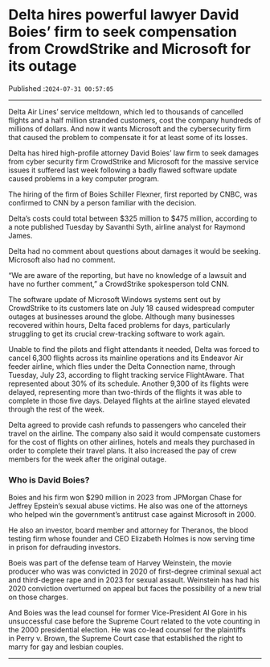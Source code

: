 # Delta hires powerful lawyer David Boies’ firm to seek compensation from CrowdStrike and Microsoft for its outage

Published :`2024-07-31 00:57:05`

---

Delta Air Lines’ service meltdown, which led to thousands of cancelled flights and a half million stranded customers, cost the company hundreds of millions of dollars. And now it wants Microsoft and the cybersecurity firm that caused the problem to compensate it for at least some of its losses.

Delta has hired high-profile attorney David Boies’ law firm to seek damages from cyber security firm CrowdStrike and Microsoft for the massive service issues it suffered last week following a badly flawed software update caused problems in a key computer program.

The hiring of the firm of Boies Schiller Flexner, first reported by CNBC, was confirmed to CNN by a person familiar with the decision.

Delta’s costs could total between $325 million to $475 million, according to a note published Tuesday by Savanthi Syth, airline analyst for Raymond James.

Delta had no comment about questions about damages it would be seeking. Microsoft also had no comment.

“We are aware of the reporting, but have no knowledge of a lawsuit and have no further comment,” a CrowdStrike spokesperson told CNN.

The software update of Microsoft Windows systems sent out by CrowdStrike to its customers late on July 18 caused widespread computer outages at businesses around the globe. Although many businesses recovered within hours, Delta faced problems for days, particularly struggling to get its crucial crew-tracking software to work again.

Unable to find the pilots and flight attendants it needed, Delta was forced to cancel 6,300 flights across its mainline operations and its Endeavor Air feeder airline, which flies under the Delta Connection name, through Tuesday, July 23, according to flight tracking service FlightAware. That represented about 30% of its schedule. Another 9,300 of its flights were delayed, representing more than two-thirds of the flights it was able to complete in those five days. Delayed flights at the airline stayed elevated through the rest of the week.

Delta agreed to provide cash refunds to passengers who canceled their travel on the airline. The company also said it would compensate customers for the cost of flights on other airlines, hotels and meals they purchased in order to complete their travel plans. It also increased the pay of crew members for the week after the original outage.

### Who is David Boies?

Boies and his firm won $290 million in 2023 from JPMorgan Chase for Jeffrey Epstein’s sexual abuse victims. He also was one of the attorneys who helped win the government’s antitrust case against Microsoft in 2000.

He also an investor, board member and attorney for Theranos, the blood testing firm whose founder and CEO Elizabeth Holmes is now serving time in prison for defrauding investors.

Boeis was part of the defense team of Harvey Weinstein, the movie producer who was was convicted in 2020 of first-degree criminal sexual act and third-degree rape and in 2023 for sexual assault. Weinstein has had his 2020 conviction overturned on appeal but faces the possibility of a new trial on those charges.

And Boies was the lead counsel for former Vice-President Al Gore in his unsuccessful case before the Supreme Court related to the vote counting in the 2000 presidential election. He was co-lead counsel for the plaintiffs in Perry v. Brown, the Supreme Court case that established the right to marry for gay and lesbian couples.

---

